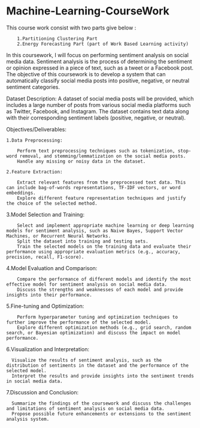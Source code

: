 # Machine-Learning-CourseWork
This course work consist with two parts give below : 

        1.Partitioning Clustering Part 
        2.Energy Forecasting Part (part of Work Based Learning activity)
        
In this coursework, I will focus on performing sentiment analysis on social media data. Sentiment analysis is the process of determining the sentiment or opinion expressed in a piece of text, such as a tweet or a Facebook post. The objective of this coursework is to develop a system that can automatically classify social media posts into positive, negative, or neutral sentiment categories.

Dataset Description:
A dataset of social media posts will be provided, which includes a large number of posts from various social media platforms such as Twitter, Facebook, and Instagram. The dataset contains text data along with their corresponding sentiment labels (positive, negative, or neutral).

Objectives/Deliverables:

    1.Data Preprocessing:

        Perform text preprocessing techniques such as tokenization, stop-word removal, and stemming/lemmatization on the social media posts.
        Handle any missing or noisy data in the dataset.

    2.Feature Extraction:

        Extract relevant features from the preprocessed text data. This can include bag-of-words representations, TF-IDF vectors, or word embeddings.
        Explore different feature representation techniques and justify the choice of the selected method.
    
   3.Model Selection and Training:

        Select and implement appropriate machine learning or deep learning models for sentiment analysis, such as Naive Bayes, Support Vector Machines, or Recurrent Neural Networks.
        Split the dataset into training and testing sets.
        Train the selected models on the training data and evaluate their performance using appropriate evaluation metrics (e.g., accuracy, precision, recall, F1-score).

  4.Model Evaluation and Comparison:

        Compare the performance of different models and identify the most effective model for sentiment analysis on social media data.
        Discuss the strengths and weaknesses of each model and provide insights into their performance.
  
  5.Fine-tuning and Optimization:

        Perform hyperparameter tuning and optimization techniques to further improve the performance of the selected model.
        Explore different optimization methods (e.g., grid search, random search, or Bayesian optimization) and discuss the impact on model performance.
    
  6.Visualization and Interpretation:

      Visualize the results of sentiment analysis, such as the distribution of sentiments in the dataset and the performance of the selected model.
      Interpret the results and provide insights into the sentiment trends in social media data.
  
  7.Discussion and Conclusion:

      Summarize the findings of the coursework and discuss the challenges and limitations of sentiment analysis on social media data.
      Propose possible future enhancements or extensions to the sentiment analysis system.
